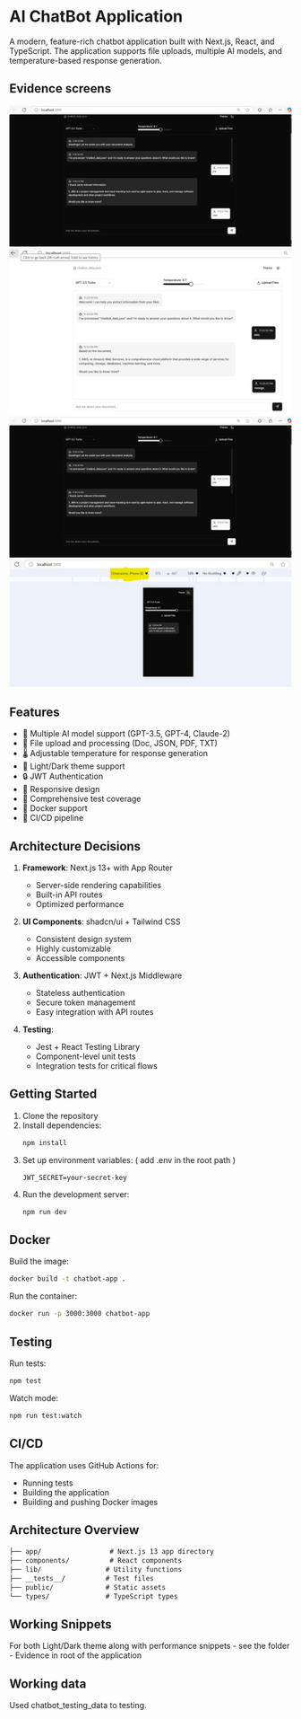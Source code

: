 # AI ChatBot Application

A modern, feature-rich chatbot application built with Next.js, React, and TypeScript. The application supports file uploads, multiple AI models, and temperature-based response generation.

## Evidence screens
![alt text](https://raw.githubusercontent.com/manojreddyvanga/chatbot-next-js-web/refs/heads/master/evidence/image.png)
![alt text](https://raw.githubusercontent.com/manojreddyvanga/chatbot-next-js-web/refs/heads/master/evidence/five.jpg)
![alt text](https://raw.githubusercontent.com/manojreddyvanga/chatbot-next-js-web/refs/heads/master/evidence/one.jpg)
![alt text](https://raw.githubusercontent.com/manojreddyvanga/chatbot-next-js-web/refs/heads/master/evidence/two.jpg)

## Features

- 🤖 Multiple AI model support (GPT-3.5, GPT-4, Claude-2)
- 📁 File upload and processing (Doc, JSON, PDF, TXT)
- 🌡️ Adjustable temperature for response generation
- 🎨 Light/Dark theme support
- 🔒 JWT Authentication
- 📱 Responsive design
- 🧪 Comprehensive test coverage
- 🐳 Docker support
- 🔄 CI/CD pipeline

## Architecture Decisions

1. **Framework**: Next.js 13+ with App Router
   - Server-side rendering capabilities
   - Built-in API routes
   - Optimized performance

2. **UI Components**: shadcn/ui + Tailwind CSS
   - Consistent design system
   - Highly customizable
   - Accessible components

3. **Authentication**: JWT + Next.js Middleware
   - Stateless authentication
   - Secure token management
   - Easy integration with API routes

4. **Testing**:
   - Jest + React Testing Library
   - Component-level unit tests
   - Integration tests for critical flows

## Getting Started

1. Clone the repository
2. Install dependencies:
   ```bash
   npm install
   ```
3. Set up environment variables: ( add .env in the root path )
   ```
   JWT_SECRET=your-secret-key
   ```
4. Run the development server:
   ```bash
   npm run dev
   ```

## Docker

Build the image:
```bash
docker build -t chatbot-app .
```

Run the container:
```bash
docker run -p 3000:3000 chatbot-app
```

## Testing

Run tests:
```bash
npm test
```

Watch mode:
```bash
npm run test:watch
```

## CI/CD

The application uses GitHub Actions for:
- Running tests
- Building the application
- Building and pushing Docker images

## Architecture Overview

```
├── app/                 # Next.js 13 app directory
├── components/          # React components
├── lib/                # Utility functions
├── __tests__/          # Test files
├── public/             # Static assets
└── types/              # TypeScript types
```

## Working Snippets 
For both Light/Dark theme along with performance snippets - see the folder - Evidence in root of the application 

## Working data 
Used chatbot_testing_data to testing. 
